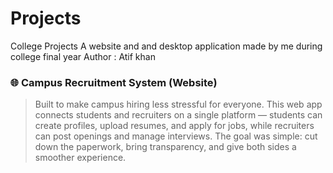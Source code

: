 # Projects
College Projects
A website and and desktop application made by me during college final year 
Author : Atif khan

### 🌐 Campus Recruitment System (Website)  
> Built to make campus hiring less stressful for everyone. This web app connects students and recruiters on a single platform — students can create profiles, upload resumes, and apply for jobs, while recruiters can post openings and manage interviews. The goal was simple: cut down the paperwork, bring transparency, and give both sides a smoother experience.  
